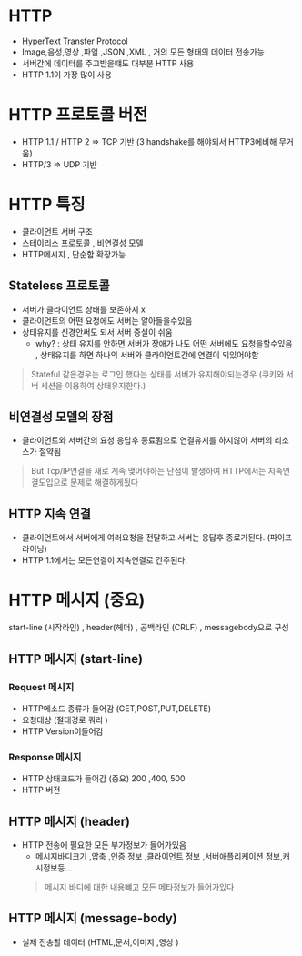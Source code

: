 # HTTP

- HyperText Transfer Protocol
- Image,음성,영상 ,파일 ,JSON ,XML , 거의 모든 형태의 데이터 전송가능
- 서버간에 데이터를 주고받을떄도 대부분 HTTP 사용
- HTTP 1.1이 가장 많이 사용

# HTTP 프로토콜 버전

- HTTP 1.1 / HTTP 2 => TCP 기반 (3 handshake를 해야되서 HTTP3에비해 무거움)
- HTTP/3 => UDP 기반

# HTTP 특징

- 클라이언트 서버 구조
- 스테이리스 프로토콜 , 비연결성 모델
- HTTP메시지 , 단순함 확장가능

## Stateless 프로토콜

- 서버가 클라이언트 상태를 보존하지 x
- 클라이언트의 어떤 요청에도 서버는 알아들을수있음
- 상태유지를 신경안써도 되서 서버 증설이 쉬움
  - why? : 상태 유지를 안하면 서버가 장애가 나도 어떤 서버에도 요청을할수있음 , 상태유지를 하면 하나의 서버와 클라이언트간에 연결이 되있어야함

> Stateful 같은경우는 로그인 했다는 상태를 서버가 유지해야되는경우 (쿠키와 서버 세션을 이용하여 상태유지한다.)

## 비연결성 모델의 장점

- 클라이언트와 서버간의 요청 응답후 종료됨으로 연결유지를 하지않아 서버의 리소스가 절약됨

> But Tcp/IP연결을 새로 계속 맺어야하는 단점이 발생하여 HTTP에서는 지속연결도입으로 문제로 해결하게됬다

## HTTP 지속 연결

- 클라이언트에서 서버에게 여러요청을 전달하고 서버는 응답후 종료가된다. (파이프라이닝)
- HTTP 1.1에서는 모든연결이 지속연결로 간주된다.

# HTTP 메시지 (중요)

 start-line (시작라인) , header(헤더) , 공백라인 (CRLF) , messagebody으로 구성

## HTTP 메시지 (start-line)

### Request 메시지

- HTTP메소드 종류가 들어감 (GET,POST,PUT,DELETE)
- 요청대상 (절대경로 쿼리 )
- HTTP Version이들어감

### Response 메시지

- HTTP 상태코드가 들어감 (중요) 200 ,400, 500
- HTTP 버전

## HTTP 메시지 (header)

- HTTP 전송에 필요한 모든 부가정보가 들어가있음
  - 메시지바디크기 ,압축 ,인증 정보 ,클라이언트 정보 ,서버애플리케이션 정보,캐시정보등...
  > 메시지 바디에 대한 내용뺴고 모든 메타정보가 들어가있다

## HTTP 메시지 (message-body)

- 실제 전송할 데이터 (HTML,문서,이미지 ,영상 )
